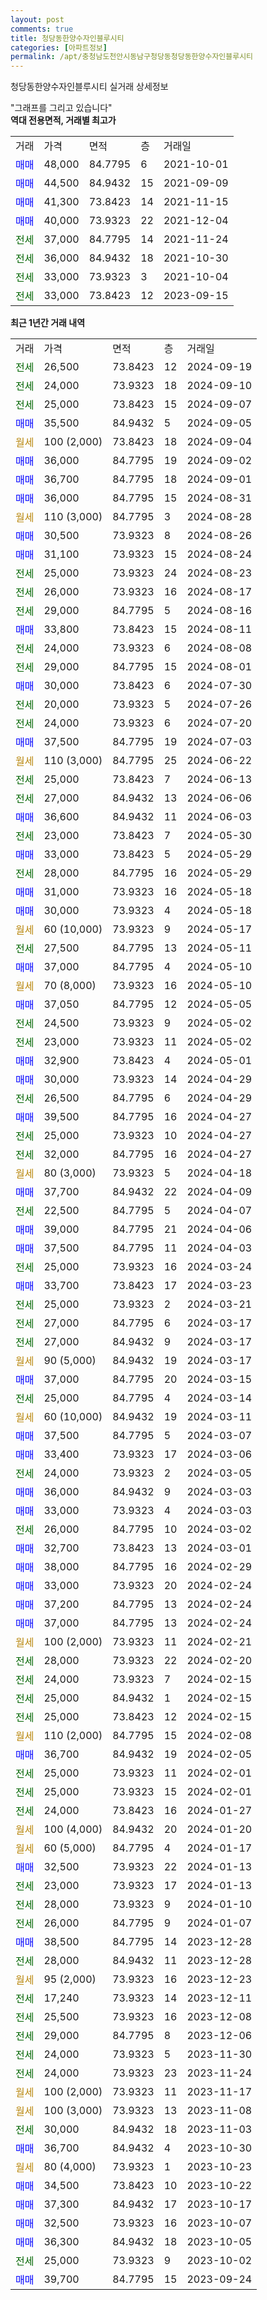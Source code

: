 ```yaml
---
layout: post
comments: true
title: 청당동한양수자인블루시티
categories: [아파트정보]
permalink: /apt/충청남도천안시동남구청당동청당동한양수자인블루시티
---
```


청당동한양수자인블루시티 실거래 상세정보

<script type="text/javascript">
  google.charts.load('current', {'packages':['line', 'corechart']});
  google.charts.setOnLoadCallback(drawChart);

  function drawChart() {
    var data = new google.visualization.DataTable();
    data.addColumn('date', '거래일');
    data.addColumn('number', "매매");
    data.addColumn('number', "전세");
    data.addColumn('number', "전매");

    data.addRows([[new Date(Date.parse("2024-09-19")), null, 26500, null], [new Date(Date.parse("2024-09-10")), null, 24000, null], [new Date(Date.parse("2024-09-07")), null, 25000, null], [new Date(Date.parse("2024-09-05")), 35500, null, null], [new Date(Date.parse("2024-09-04")), null, null, null], [new Date(Date.parse("2024-09-02")), 36000, null, null], [new Date(Date.parse("2024-09-01")), 36700, null, null], [new Date(Date.parse("2024-08-31")), 36000, null, null], [new Date(Date.parse("2024-08-28")), null, null, null], [new Date(Date.parse("2024-08-26")), 30500, null, null], [new Date(Date.parse("2024-08-24")), 31100, null, null], [new Date(Date.parse("2024-08-23")), null, 25000, null], [new Date(Date.parse("2024-08-17")), null, 26000, null], [new Date(Date.parse("2024-08-16")), null, 29000, null], [new Date(Date.parse("2024-08-11")), 33800, null, null], [new Date(Date.parse("2024-08-08")), null, 24000, null], [new Date(Date.parse("2024-08-01")), null, 29000, null], [new Date(Date.parse("2024-07-30")), 30000, null, null], [new Date(Date.parse("2024-07-26")), null, 20000, null], [new Date(Date.parse("2024-07-20")), null, 24000, null], [new Date(Date.parse("2024-07-03")), 37500, null, null], [new Date(Date.parse("2024-06-22")), null, null, null], [new Date(Date.parse("2024-06-13")), null, 25000, null], [new Date(Date.parse("2024-06-06")), null, 27000, null], [new Date(Date.parse("2024-06-03")), 36600, null, null], [new Date(Date.parse("2024-05-30")), null, 23000, null], [new Date(Date.parse("2024-05-29")), 33000, null, null], [new Date(Date.parse("2024-05-29")), null, 28000, null], [new Date(Date.parse("2024-05-18")), 31000, null, null], [new Date(Date.parse("2024-05-18")), 30000, null, null], [new Date(Date.parse("2024-05-17")), null, null, null], [new Date(Date.parse("2024-05-11")), null, 27500, null], [new Date(Date.parse("2024-05-10")), 37000, null, null], [new Date(Date.parse("2024-05-10")), null, null, null], [new Date(Date.parse("2024-05-05")), 37050, null, null], [new Date(Date.parse("2024-05-02")), null, 24500, null], [new Date(Date.parse("2024-05-02")), null, 23000, null], [new Date(Date.parse("2024-05-01")), 32900, null, null], [new Date(Date.parse("2024-04-29")), 30000, null, null], [new Date(Date.parse("2024-04-29")), null, 26500, null], [new Date(Date.parse("2024-04-27")), 39500, null, null], [new Date(Date.parse("2024-04-27")), null, 25000, null], [new Date(Date.parse("2024-04-27")), null, 32000, null], [new Date(Date.parse("2024-04-18")), null, null, null], [new Date(Date.parse("2024-04-09")), 37700, null, null], [new Date(Date.parse("2024-04-07")), null, 22500, null], [new Date(Date.parse("2024-04-06")), 39000, null, null], [new Date(Date.parse("2024-04-03")), 37500, null, null], [new Date(Date.parse("2024-03-24")), null, 25000, null], [new Date(Date.parse("2024-03-23")), 33700, null, null], [new Date(Date.parse("2024-03-21")), null, 25000, null], [new Date(Date.parse("2024-03-17")), null, 27000, null], [new Date(Date.parse("2024-03-17")), null, 27000, null], [new Date(Date.parse("2024-03-17")), null, null, null], [new Date(Date.parse("2024-03-15")), 37000, null, null], [new Date(Date.parse("2024-03-14")), null, 25000, null], [new Date(Date.parse("2024-03-11")), null, null, null], [new Date(Date.parse("2024-03-07")), 37500, null, null], [new Date(Date.parse("2024-03-06")), 33400, null, null], [new Date(Date.parse("2024-03-05")), null, 24000, null], [new Date(Date.parse("2024-03-03")), 36000, null, null], [new Date(Date.parse("2024-03-03")), 33000, null, null], [new Date(Date.parse("2024-03-02")), null, 26000, null], [new Date(Date.parse("2024-03-01")), 32700, null, null], [new Date(Date.parse("2024-02-29")), 38000, null, null], [new Date(Date.parse("2024-02-24")), 33000, null, null], [new Date(Date.parse("2024-02-24")), 37200, null, null], [new Date(Date.parse("2024-02-24")), 37000, null, null], [new Date(Date.parse("2024-02-21")), null, null, null], [new Date(Date.parse("2024-02-20")), null, 28000, null], [new Date(Date.parse("2024-02-15")), null, 24000, null], [new Date(Date.parse("2024-02-15")), null, 25000, null], [new Date(Date.parse("2024-02-15")), null, 25000, null], [new Date(Date.parse("2024-02-08")), null, null, null], [new Date(Date.parse("2024-02-05")), 36700, null, null], [new Date(Date.parse("2024-02-01")), null, 25000, null], [new Date(Date.parse("2024-02-01")), null, 25000, null], [new Date(Date.parse("2024-01-27")), null, 24000, null], [new Date(Date.parse("2024-01-20")), null, null, null], [new Date(Date.parse("2024-01-17")), null, null, null], [new Date(Date.parse("2024-01-13")), 32500, null, null], [new Date(Date.parse("2024-01-13")), null, 23000, null], [new Date(Date.parse("2024-01-10")), null, 28000, null], [new Date(Date.parse("2024-01-07")), null, 26000, null], [new Date(Date.parse("2023-12-28")), 38500, null, null], [new Date(Date.parse("2023-12-28")), null, 28000, null], [new Date(Date.parse("2023-12-23")), null, null, null], [new Date(Date.parse("2023-12-11")), null, 17240, null], [new Date(Date.parse("2023-12-08")), null, 25500, null], [new Date(Date.parse("2023-12-06")), null, 29000, null], [new Date(Date.parse("2023-11-30")), null, 24000, null], [new Date(Date.parse("2023-11-24")), null, 24000, null], [new Date(Date.parse("2023-11-17")), null, null, null], [new Date(Date.parse("2023-11-08")), null, null, null], [new Date(Date.parse("2023-11-03")), null, 30000, null], [new Date(Date.parse("2023-10-30")), 36700, null, null], [new Date(Date.parse("2023-10-23")), null, null, null], [new Date(Date.parse("2023-10-22")), 34500, null, null], [new Date(Date.parse("2023-10-17")), 37300, null, null], [new Date(Date.parse("2023-10-07")), 32500, null, null], [new Date(Date.parse("2023-10-05")), 36300, null, null], [new Date(Date.parse("2023-10-02")), null, 25000, null], [new Date(Date.parse("2023-09-24")), 39700, null, null]]);

    var options = {
      hAxis: {
        format: 'yyyy/MM/dd'
      },    
      lineWidth: 0,
      pointsVisible: true,    
      title: '최근 1년간 유형별 실거래가 분포',
      legend: { position: 'bottom' }
    };

    var formatter = new google.visualization.NumberFormat({pattern:'###,###'} );
    formatter.format(data, 1);
    formatter.format(data, 2);
    
    setTimeout(function() {
        var chart = new google.visualization.LineChart(document.getElementById('columnchart_material'));
        chart.draw(data, (options));
        document.getElementById('loading').style.display = 'none';
    }, 200);
  }
</script>


<div id="loading" style="z-index:20; display: block; margin-left: 0px">"그래프를 그리고 있습니다"</div>
<div id="columnchart_material" style="width: 95%; margin-left: 0px; display: block"></div>
<!-- contents start -->
<b>역대 전용면적, 거래별 최고가</b>
<table class="sortable">
    <tr>
      <td>거래</td>
      <td>가격</td>
      <td>면적</td>
      <td>층</td>
      <td>거래일</td>
    </tr>
        <tr>
          <td><a style="color: blue">매매</a></td>
          <td>48,000</td>
          <td>84.7795</td>
          <td>6</td>
          <td>2021-10-01</td>
        </tr>            <tr>
          <td><a style="color: blue">매매</a></td>
          <td>44,500</td>
          <td>84.9432</td>
          <td>15</td>
          <td>2021-09-09</td>
        </tr>            <tr>
          <td><a style="color: blue">매매</a></td>
          <td>41,300</td>
          <td>73.8423</td>
          <td>14</td>
          <td>2021-11-15</td>
        </tr>            <tr>
          <td><a style="color: blue">매매</a></td>
          <td>40,000</td>
          <td>73.9323</td>
          <td>22</td>
          <td>2021-12-04</td>
        </tr>        
        <tr>
              <td><a style="color: darkgreen">전세</a></td>
              <td>37,000</td>
              <td>84.7795</td>
              <td>14</td>
              <td>2021-11-24</td>
            </tr>            <tr>
              <td><a style="color: darkgreen">전세</a></td>
              <td>36,000</td>
              <td>84.9432</td>
              <td>18</td>
              <td>2021-10-30</td>
            </tr>            <tr>
              <td><a style="color: darkgreen">전세</a></td>
              <td>33,000</td>
              <td>73.9323</td>
              <td>3</td>
              <td>2021-10-04</td>
            </tr>            <tr>
              <td><a style="color: darkgreen">전세</a></td>
              <td>33,000</td>
              <td>73.8423</td>
              <td>12</td>
              <td>2023-09-15</td>
            </tr>        
    
</table>

<b>최근 1년간 거래 내역</b>

<table class="sortable">
    <tr>
      <td>거래</td>
      <td>가격</td>
      <td>면적</td>
      <td>층</td>
      <td>거래일</td>
    </tr>
    <tr>
      <td><a style="color: darkgreen">전세</a></td>
      <td>26,500</td>
      <td>73.8423</td>
      <td>12</td>
      <td>2024-09-19</td>
    </tr>          <tr>
      <td><a style="color: darkgreen">전세</a></td>
      <td>24,000</td>
      <td>73.9323</td>
      <td>18</td>
      <td>2024-09-10</td>
    </tr>          <tr>
      <td><a style="color: darkgreen">전세</a></td>
      <td>25,000</td>
      <td>73.8423</td>
      <td>15</td>
      <td>2024-09-07</td>
    </tr>          <tr>
      <td><a style="color: blue">매매</a></td>
      <td>35,500</td>
      <td>84.9432</td>
      <td>5</td>
      <td>2024-09-05</td>
    </tr>          <tr>
      <td><a style="color: darkgoldenrod">월세</a></td>
      <td>100 (2,000)</td>
      <td>73.8423</td>
      <td>18</td>
      <td>2024-09-04</td>
    </tr>          <tr>
      <td><a style="color: blue">매매</a></td>
      <td>36,000</td>
      <td>84.7795</td>
      <td>19</td>
      <td>2024-09-02</td>
    </tr>          <tr>
      <td><a style="color: blue">매매</a></td>
      <td>36,700</td>
      <td>84.7795</td>
      <td>18</td>
      <td>2024-09-01</td>
    </tr>          <tr>
      <td><a style="color: blue">매매</a></td>
      <td>36,000</td>
      <td>84.7795</td>
      <td>15</td>
      <td>2024-08-31</td>
    </tr>          <tr>
      <td><a style="color: darkgoldenrod">월세</a></td>
      <td>110 (3,000)</td>
      <td>84.7795</td>
      <td>3</td>
      <td>2024-08-28</td>
    </tr>          <tr>
      <td><a style="color: blue">매매</a></td>
      <td>30,500</td>
      <td>73.9323</td>
      <td>8</td>
      <td>2024-08-26</td>
    </tr>          <tr>
      <td><a style="color: blue">매매</a></td>
      <td>31,100</td>
      <td>73.9323</td>
      <td>15</td>
      <td>2024-08-24</td>
    </tr>          <tr>
      <td><a style="color: darkgreen">전세</a></td>
      <td>25,000</td>
      <td>73.9323</td>
      <td>24</td>
      <td>2024-08-23</td>
    </tr>          <tr>
      <td><a style="color: darkgreen">전세</a></td>
      <td>26,000</td>
      <td>73.9323</td>
      <td>16</td>
      <td>2024-08-17</td>
    </tr>          <tr>
      <td><a style="color: darkgreen">전세</a></td>
      <td>29,000</td>
      <td>84.7795</td>
      <td>5</td>
      <td>2024-08-16</td>
    </tr>          <tr>
      <td><a style="color: blue">매매</a></td>
      <td>33,800</td>
      <td>73.8423</td>
      <td>15</td>
      <td>2024-08-11</td>
    </tr>          <tr>
      <td><a style="color: darkgreen">전세</a></td>
      <td>24,000</td>
      <td>73.9323</td>
      <td>6</td>
      <td>2024-08-08</td>
    </tr>          <tr>
      <td><a style="color: darkgreen">전세</a></td>
      <td>29,000</td>
      <td>84.7795</td>
      <td>15</td>
      <td>2024-08-01</td>
    </tr>          <tr>
      <td><a style="color: blue">매매</a></td>
      <td>30,000</td>
      <td>73.8423</td>
      <td>6</td>
      <td>2024-07-30</td>
    </tr>          <tr>
      <td><a style="color: darkgreen">전세</a></td>
      <td>20,000</td>
      <td>73.9323</td>
      <td>5</td>
      <td>2024-07-26</td>
    </tr>          <tr>
      <td><a style="color: darkgreen">전세</a></td>
      <td>24,000</td>
      <td>73.9323</td>
      <td>6</td>
      <td>2024-07-20</td>
    </tr>          <tr>
      <td><a style="color: blue">매매</a></td>
      <td>37,500</td>
      <td>84.7795</td>
      <td>19</td>
      <td>2024-07-03</td>
    </tr>          <tr>
      <td><a style="color: darkgoldenrod">월세</a></td>
      <td>110 (3,000)</td>
      <td>84.7795</td>
      <td>25</td>
      <td>2024-06-22</td>
    </tr>          <tr>
      <td><a style="color: darkgreen">전세</a></td>
      <td>25,000</td>
      <td>73.8423</td>
      <td>7</td>
      <td>2024-06-13</td>
    </tr>          <tr>
      <td><a style="color: darkgreen">전세</a></td>
      <td>27,000</td>
      <td>84.9432</td>
      <td>13</td>
      <td>2024-06-06</td>
    </tr>          <tr>
      <td><a style="color: blue">매매</a></td>
      <td>36,600</td>
      <td>84.9432</td>
      <td>11</td>
      <td>2024-06-03</td>
    </tr>          <tr>
      <td><a style="color: darkgreen">전세</a></td>
      <td>23,000</td>
      <td>73.8423</td>
      <td>7</td>
      <td>2024-05-30</td>
    </tr>          <tr>
      <td><a style="color: blue">매매</a></td>
      <td>33,000</td>
      <td>73.8423</td>
      <td>5</td>
      <td>2024-05-29</td>
    </tr>          <tr>
      <td><a style="color: darkgreen">전세</a></td>
      <td>28,000</td>
      <td>84.7795</td>
      <td>16</td>
      <td>2024-05-29</td>
    </tr>          <tr>
      <td><a style="color: blue">매매</a></td>
      <td>31,000</td>
      <td>73.9323</td>
      <td>16</td>
      <td>2024-05-18</td>
    </tr>          <tr>
      <td><a style="color: blue">매매</a></td>
      <td>30,000</td>
      <td>73.9323</td>
      <td>4</td>
      <td>2024-05-18</td>
    </tr>          <tr>
      <td><a style="color: darkgoldenrod">월세</a></td>
      <td>60 (10,000)</td>
      <td>73.9323</td>
      <td>9</td>
      <td>2024-05-17</td>
    </tr>          <tr>
      <td><a style="color: darkgreen">전세</a></td>
      <td>27,500</td>
      <td>84.7795</td>
      <td>13</td>
      <td>2024-05-11</td>
    </tr>          <tr>
      <td><a style="color: blue">매매</a></td>
      <td>37,000</td>
      <td>84.7795</td>
      <td>4</td>
      <td>2024-05-10</td>
    </tr>          <tr>
      <td><a style="color: darkgoldenrod">월세</a></td>
      <td>70 (8,000)</td>
      <td>73.9323</td>
      <td>16</td>
      <td>2024-05-10</td>
    </tr>          <tr>
      <td><a style="color: blue">매매</a></td>
      <td>37,050</td>
      <td>84.7795</td>
      <td>12</td>
      <td>2024-05-05</td>
    </tr>          <tr>
      <td><a style="color: darkgreen">전세</a></td>
      <td>24,500</td>
      <td>73.9323</td>
      <td>9</td>
      <td>2024-05-02</td>
    </tr>          <tr>
      <td><a style="color: darkgreen">전세</a></td>
      <td>23,000</td>
      <td>73.9323</td>
      <td>11</td>
      <td>2024-05-02</td>
    </tr>          <tr>
      <td><a style="color: blue">매매</a></td>
      <td>32,900</td>
      <td>73.8423</td>
      <td>4</td>
      <td>2024-05-01</td>
    </tr>          <tr>
      <td><a style="color: blue">매매</a></td>
      <td>30,000</td>
      <td>73.9323</td>
      <td>14</td>
      <td>2024-04-29</td>
    </tr>          <tr>
      <td><a style="color: darkgreen">전세</a></td>
      <td>26,500</td>
      <td>84.7795</td>
      <td>6</td>
      <td>2024-04-29</td>
    </tr>          <tr>
      <td><a style="color: blue">매매</a></td>
      <td>39,500</td>
      <td>84.7795</td>
      <td>16</td>
      <td>2024-04-27</td>
    </tr>          <tr>
      <td><a style="color: darkgreen">전세</a></td>
      <td>25,000</td>
      <td>73.9323</td>
      <td>10</td>
      <td>2024-04-27</td>
    </tr>          <tr>
      <td><a style="color: darkgreen">전세</a></td>
      <td>32,000</td>
      <td>84.7795</td>
      <td>16</td>
      <td>2024-04-27</td>
    </tr>          <tr>
      <td><a style="color: darkgoldenrod">월세</a></td>
      <td>80 (3,000)</td>
      <td>73.9323</td>
      <td>5</td>
      <td>2024-04-18</td>
    </tr>          <tr>
      <td><a style="color: blue">매매</a></td>
      <td>37,700</td>
      <td>84.9432</td>
      <td>22</td>
      <td>2024-04-09</td>
    </tr>          <tr>
      <td><a style="color: darkgreen">전세</a></td>
      <td>22,500</td>
      <td>84.7795</td>
      <td>5</td>
      <td>2024-04-07</td>
    </tr>          <tr>
      <td><a style="color: blue">매매</a></td>
      <td>39,000</td>
      <td>84.7795</td>
      <td>21</td>
      <td>2024-04-06</td>
    </tr>          <tr>
      <td><a style="color: blue">매매</a></td>
      <td>37,500</td>
      <td>84.7795</td>
      <td>11</td>
      <td>2024-04-03</td>
    </tr>          <tr>
      <td><a style="color: darkgreen">전세</a></td>
      <td>25,000</td>
      <td>73.9323</td>
      <td>16</td>
      <td>2024-03-24</td>
    </tr>          <tr>
      <td><a style="color: blue">매매</a></td>
      <td>33,700</td>
      <td>73.8423</td>
      <td>17</td>
      <td>2024-03-23</td>
    </tr>          <tr>
      <td><a style="color: darkgreen">전세</a></td>
      <td>25,000</td>
      <td>73.9323</td>
      <td>2</td>
      <td>2024-03-21</td>
    </tr>          <tr>
      <td><a style="color: darkgreen">전세</a></td>
      <td>27,000</td>
      <td>84.7795</td>
      <td>6</td>
      <td>2024-03-17</td>
    </tr>          <tr>
      <td><a style="color: darkgreen">전세</a></td>
      <td>27,000</td>
      <td>84.9432</td>
      <td>9</td>
      <td>2024-03-17</td>
    </tr>          <tr>
      <td><a style="color: darkgoldenrod">월세</a></td>
      <td>90 (5,000)</td>
      <td>84.9432</td>
      <td>19</td>
      <td>2024-03-17</td>
    </tr>          <tr>
      <td><a style="color: blue">매매</a></td>
      <td>37,000</td>
      <td>84.7795</td>
      <td>20</td>
      <td>2024-03-15</td>
    </tr>          <tr>
      <td><a style="color: darkgreen">전세</a></td>
      <td>25,000</td>
      <td>84.7795</td>
      <td>4</td>
      <td>2024-03-14</td>
    </tr>          <tr>
      <td><a style="color: darkgoldenrod">월세</a></td>
      <td>60 (10,000)</td>
      <td>84.9432</td>
      <td>19</td>
      <td>2024-03-11</td>
    </tr>          <tr>
      <td><a style="color: blue">매매</a></td>
      <td>37,500</td>
      <td>84.7795</td>
      <td>5</td>
      <td>2024-03-07</td>
    </tr>          <tr>
      <td><a style="color: blue">매매</a></td>
      <td>33,400</td>
      <td>73.9323</td>
      <td>17</td>
      <td>2024-03-06</td>
    </tr>          <tr>
      <td><a style="color: darkgreen">전세</a></td>
      <td>24,000</td>
      <td>73.9323</td>
      <td>2</td>
      <td>2024-03-05</td>
    </tr>          <tr>
      <td><a style="color: blue">매매</a></td>
      <td>36,000</td>
      <td>84.9432</td>
      <td>9</td>
      <td>2024-03-03</td>
    </tr>          <tr>
      <td><a style="color: blue">매매</a></td>
      <td>33,000</td>
      <td>73.9323</td>
      <td>4</td>
      <td>2024-03-03</td>
    </tr>          <tr>
      <td><a style="color: darkgreen">전세</a></td>
      <td>26,000</td>
      <td>84.7795</td>
      <td>10</td>
      <td>2024-03-02</td>
    </tr>          <tr>
      <td><a style="color: blue">매매</a></td>
      <td>32,700</td>
      <td>73.8423</td>
      <td>13</td>
      <td>2024-03-01</td>
    </tr>          <tr>
      <td><a style="color: blue">매매</a></td>
      <td>38,000</td>
      <td>84.7795</td>
      <td>16</td>
      <td>2024-02-29</td>
    </tr>          <tr>
      <td><a style="color: blue">매매</a></td>
      <td>33,000</td>
      <td>73.9323</td>
      <td>20</td>
      <td>2024-02-24</td>
    </tr>          <tr>
      <td><a style="color: blue">매매</a></td>
      <td>37,200</td>
      <td>84.7795</td>
      <td>13</td>
      <td>2024-02-24</td>
    </tr>          <tr>
      <td><a style="color: blue">매매</a></td>
      <td>37,000</td>
      <td>84.7795</td>
      <td>13</td>
      <td>2024-02-24</td>
    </tr>          <tr>
      <td><a style="color: darkgoldenrod">월세</a></td>
      <td>100 (2,000)</td>
      <td>73.9323</td>
      <td>11</td>
      <td>2024-02-21</td>
    </tr>          <tr>
      <td><a style="color: darkgreen">전세</a></td>
      <td>28,000</td>
      <td>73.9323</td>
      <td>22</td>
      <td>2024-02-20</td>
    </tr>          <tr>
      <td><a style="color: darkgreen">전세</a></td>
      <td>24,000</td>
      <td>73.9323</td>
      <td>7</td>
      <td>2024-02-15</td>
    </tr>          <tr>
      <td><a style="color: darkgreen">전세</a></td>
      <td>25,000</td>
      <td>84.9432</td>
      <td>1</td>
      <td>2024-02-15</td>
    </tr>          <tr>
      <td><a style="color: darkgreen">전세</a></td>
      <td>25,000</td>
      <td>73.8423</td>
      <td>12</td>
      <td>2024-02-15</td>
    </tr>          <tr>
      <td><a style="color: darkgoldenrod">월세</a></td>
      <td>110 (2,000)</td>
      <td>84.7795</td>
      <td>15</td>
      <td>2024-02-08</td>
    </tr>          <tr>
      <td><a style="color: blue">매매</a></td>
      <td>36,700</td>
      <td>84.9432</td>
      <td>19</td>
      <td>2024-02-05</td>
    </tr>          <tr>
      <td><a style="color: darkgreen">전세</a></td>
      <td>25,000</td>
      <td>73.9323</td>
      <td>11</td>
      <td>2024-02-01</td>
    </tr>          <tr>
      <td><a style="color: darkgreen">전세</a></td>
      <td>25,000</td>
      <td>73.9323</td>
      <td>15</td>
      <td>2024-02-01</td>
    </tr>          <tr>
      <td><a style="color: darkgreen">전세</a></td>
      <td>24,000</td>
      <td>73.8423</td>
      <td>16</td>
      <td>2024-01-27</td>
    </tr>          <tr>
      <td><a style="color: darkgoldenrod">월세</a></td>
      <td>100 (4,000)</td>
      <td>84.9432</td>
      <td>20</td>
      <td>2024-01-20</td>
    </tr>          <tr>
      <td><a style="color: darkgoldenrod">월세</a></td>
      <td>60 (5,000)</td>
      <td>84.7795</td>
      <td>4</td>
      <td>2024-01-17</td>
    </tr>          <tr>
      <td><a style="color: blue">매매</a></td>
      <td>32,500</td>
      <td>73.9323</td>
      <td>22</td>
      <td>2024-01-13</td>
    </tr>          <tr>
      <td><a style="color: darkgreen">전세</a></td>
      <td>23,000</td>
      <td>73.9323</td>
      <td>17</td>
      <td>2024-01-13</td>
    </tr>          <tr>
      <td><a style="color: darkgreen">전세</a></td>
      <td>28,000</td>
      <td>73.9323</td>
      <td>9</td>
      <td>2024-01-10</td>
    </tr>          <tr>
      <td><a style="color: darkgreen">전세</a></td>
      <td>26,000</td>
      <td>84.7795</td>
      <td>9</td>
      <td>2024-01-07</td>
    </tr>          <tr>
      <td><a style="color: blue">매매</a></td>
      <td>38,500</td>
      <td>84.7795</td>
      <td>14</td>
      <td>2023-12-28</td>
    </tr>          <tr>
      <td><a style="color: darkgreen">전세</a></td>
      <td>28,000</td>
      <td>84.9432</td>
      <td>11</td>
      <td>2023-12-28</td>
    </tr>          <tr>
      <td><a style="color: darkgoldenrod">월세</a></td>
      <td>95 (2,000)</td>
      <td>73.9323</td>
      <td>16</td>
      <td>2023-12-23</td>
    </tr>          <tr>
      <td><a style="color: darkgreen">전세</a></td>
      <td>17,240</td>
      <td>73.9323</td>
      <td>14</td>
      <td>2023-12-11</td>
    </tr>          <tr>
      <td><a style="color: darkgreen">전세</a></td>
      <td>25,500</td>
      <td>73.9323</td>
      <td>16</td>
      <td>2023-12-08</td>
    </tr>          <tr>
      <td><a style="color: darkgreen">전세</a></td>
      <td>29,000</td>
      <td>84.7795</td>
      <td>8</td>
      <td>2023-12-06</td>
    </tr>          <tr>
      <td><a style="color: darkgreen">전세</a></td>
      <td>24,000</td>
      <td>73.9323</td>
      <td>5</td>
      <td>2023-11-30</td>
    </tr>          <tr>
      <td><a style="color: darkgreen">전세</a></td>
      <td>24,000</td>
      <td>73.9323</td>
      <td>23</td>
      <td>2023-11-24</td>
    </tr>          <tr>
      <td><a style="color: darkgoldenrod">월세</a></td>
      <td>100 (2,000)</td>
      <td>73.9323</td>
      <td>11</td>
      <td>2023-11-17</td>
    </tr>          <tr>
      <td><a style="color: darkgoldenrod">월세</a></td>
      <td>100 (3,000)</td>
      <td>73.9323</td>
      <td>13</td>
      <td>2023-11-08</td>
    </tr>          <tr>
      <td><a style="color: darkgreen">전세</a></td>
      <td>30,000</td>
      <td>84.9432</td>
      <td>18</td>
      <td>2023-11-03</td>
    </tr>          <tr>
      <td><a style="color: blue">매매</a></td>
      <td>36,700</td>
      <td>84.9432</td>
      <td>4</td>
      <td>2023-10-30</td>
    </tr>          <tr>
      <td><a style="color: darkgoldenrod">월세</a></td>
      <td>80 (4,000)</td>
      <td>73.9323</td>
      <td>1</td>
      <td>2023-10-23</td>
    </tr>          <tr>
      <td><a style="color: blue">매매</a></td>
      <td>34,500</td>
      <td>73.8423</td>
      <td>10</td>
      <td>2023-10-22</td>
    </tr>          <tr>
      <td><a style="color: blue">매매</a></td>
      <td>37,300</td>
      <td>84.9432</td>
      <td>17</td>
      <td>2023-10-17</td>
    </tr>          <tr>
      <td><a style="color: blue">매매</a></td>
      <td>32,500</td>
      <td>73.9323</td>
      <td>16</td>
      <td>2023-10-07</td>
    </tr>          <tr>
      <td><a style="color: blue">매매</a></td>
      <td>36,300</td>
      <td>84.9432</td>
      <td>18</td>
      <td>2023-10-05</td>
    </tr>          <tr>
      <td><a style="color: darkgreen">전세</a></td>
      <td>25,000</td>
      <td>73.9323</td>
      <td>9</td>
      <td>2023-10-02</td>
    </tr>          <tr>
      <td><a style="color: blue">매매</a></td>
      <td>39,700</td>
      <td>84.7795</td>
      <td>15</td>
      <td>2023-09-24</td>
    </tr>      </table>
<!-- contents end -->    

